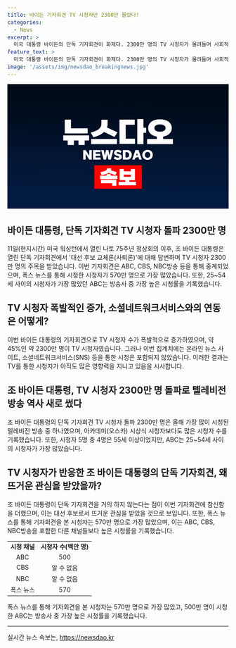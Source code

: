 ```yaml
---
title: 바이든 기자회견 TV 시청자만 2300만 몰렸다!
categories:
  - News
excerpt: >
  미국 대통령 바이든의 단독 기자회견이 화제다. 2300만 명의 TV 시청자가 몰려들며 사회적 관심을 끌었고, 폭스 뉴스를 통해 570만 명이 시청함으로써 엄청난 관심을 받았다. 이는 올해 가장 많이 시청된 텔레비전 방송 중 하나로 평가받았으며, 중장년층을 중심으로 높은 시청률을 기록했다. 바이든 대통령의 이번 기자회견은 단독으로 거의 하지 않는 점에서 특히 주목받았다.
feature_text: >
  미국 대통령 바이든의 단독 기자회견이 화제다. 2300만 명의 TV 시청자가 몰려들며 사회적 관심을 끌었고, 폭스 뉴스를 통해 570만 명이 시청함으로써 엄청난 관심을 받았다. 이는 올해 가장 많이 시청된 텔레비전 방송 중 하나로 평가받았으며, 중장년층을 중심으로 높은 시청률을 기록했다. 바이든 대통령의 이번 기자회견은 단독으로 거의 하지 않는 점에서 특히 주목받았다.
image: '/assets/img/newsdao_breakingnews.jpg'
---
```


<p><img src="/assets/img/newsdao_breakingnews.jpg" alt="pcversion 속보" /></p>

<h2 data-ke-size="size26">바이든 대통령, 단독 기자회견 TV 시청자 돌파 2300만 명</h2>

<p data-ke-size="size16">11일(현지시간) 미국 워싱턴에서 열린 나토 75주년 정상회의 이후, 조 바이든 대통령은 열린 단독 기자회견에서 '대선 후보 교체론(사퇴론)'에 대해 답변하며 TV 시청자 2300만 명의 주목을 받았습니다. 이번 기자회견은 ABC, CBS, NBC방송 등을 통해 중계되었으며, 폭스 뉴스를 통해 시청한 시청자가 570만 명으로 가장 많았습니다. 또한, 25~54세 사이의 시청자가 가장 많았던 ABC는 방송사 중 가장 높은 시청률을 기록했습니다.</p>

<h2 data-ke-size="size26">TV 시청자 폭발적인 증가, 소셜네트워크서비스와의 연동은 어떻게?</h2>

<p data-ke-size="size16">이번 바이든 대통령의 기자회견으로 TV 시청자 수가 폭발적으로 증가하였으며, 약 45%인 약 2300만 명이 TV 시청자였습니다. 그러나 이번 집계치에는 온라인 뉴스 사이트, 소셜네트워크서비스(SNS) 등을 통한 시청은 포함되지 않았습니다. 이러한 결과는 TV를 통한 시청자가 아직도 많은 영향력을 지니고 있음을 시사합니다.</p>

<h2 data-ke-size="size26">조 바이든 대통령, TV 시청자 2300만 명 돌파로 텔레비전 방송 역사 새로 썼다</h2>

<p data-ke-size="size16">조 바이든 대통령의 단독 기자회견 TV 시청자 돌파 2300만 명은 올해 가장 많이 시청된 텔레비전 방송 중 하나였으며, 아카데미(오스카) 시상식 시청자보다도 많은 시청자 수를 기록했습니다. 또한, 시청자 5명 중 4명은 55세 이상이었지만, ABC는 25~54세 사이의 시청자가 가장 많았습니다.</p>

<h2 data-ke-size="size26">TV 시청자가 반응한 조 바이든 대통령의 단독 기자회견, 왜 뜨거운 관심을 받았을까?</h2>

<p data-ke-size="size16">조 바이든 대통령이 단독 기자회견을 거의 하지 않는다는 점이 이번 기자회견에 참신함을 더했으며, 이는 대선 후보로서 뜨거운 관심을 받았을 것으로 보입니다. 또한, 폭스 뉴스를 통해 기자회견을 본 시청자는 570만 명으로 가장 많았으며, 이는 ABC, CBS, NBC방송을 포함한 다른 채널들보다 높은 시청률을 기록했습니다.</p>

<table>
  <tr>
    <td style="text-align: center; height: 17px;"><b>시청 채널</b></td>
    <td style="text-align: center; height: 17px;"><b>시청자 수(백만 명)</b></td>
  </tr>
  <tr>
    <td style="text-align: center; height: 17px;">ABC</td>
    <td style="text-align: center; height: 17px;">500</td>
  </tr>
  <tr>
    <td style="text-align: center; height: 17px;">CBS</td>
    <td style="text-align: center; height: 17px;">알 수 없음</td>
  </tr>
  <tr>
    <td style="text-align: center; height: 17px;">NBC</td>
    <td style="text-align: center; height: 17px;">알 수 없음</td>
  </tr>
  <tr>
    <td style="text-align: center; height: 17px;">폭스 뉴스</td>
    <td style="text-align: center; height: 17px;">570</td>
  </tr>
</table>

<p data-ke-size="size16">폭스 뉴스를 통해 기자회견을 본 시청자는 570만 명으로 가장 많았고, 500만 명이 시청한 ABC는 방송사 중 가장 높은 시청률을 기록했습니다.</p>

<hr>
실시간 뉴스 속보는, <a href="https://newsdao.kr" rel="dofollow">https://newsdao.kr</a>


